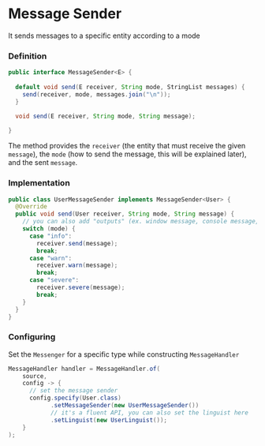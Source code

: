 # Message Sender

It sends messages to a specific entity according to a mode

### Definition

```java
public interface MessageSender<E> {
    
  default void send(E receiver, String mode, StringList messages) {
    send(receiver, mode, messages.join("\n"));
  }
  
  void send(E receiver, String mode, String message);

}
```
The method provides the `receiver` (the entity that must receive the given `message`),
the `mode` (how to send the message, this will be explained later), and the sent `message`.

### Implementation

```java
public class UserMessageSender implements MessageSender<User> {
  @Override
  public void send(User receiver, String mode, String message) {
    // you can also add "outputs" (ex. window message, console message, etc)
    switch (mode) {
      case "info":
        receiver.send(message);
        break;
      case "warn":
        receiver.warn(message);
        break;
      case "severe":
        receiver.severe(message);
        break;
    }
  }
}
```

### Configuring

Set the `Messenger` for a specific type while constructing `MessageHandler`

```java
MessageHandler handler = MessageHandler.of(
    source,
    config -> {
      // set the message sender
      config.specify(User.class)
            .setMessageSender(new UserMessageSender())
            // it's a fluent API, you can also set the linguist here
            .setLinguist(new UserLinguist());
    }
);
```